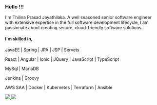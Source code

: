### Hello !!!
I'm Thilina Prasad Jayathilaka. A well seasoned senior software engineer with extensive expertise in the full software development lifecycle, I am passionate about creating secure, cloud-friendly software solutions.

#### I'm skilled in,
JavaEE | Spring | JPA | JSP | Servets

React | Angular | Ionic | JQuery | JavaScript | TypeScript

MySql | MariaDB

Jenkins | Groovy

AWS SAA | Docker | Kubernetes | Terraform | Ansible

<a href="https://www.linkedin.com/in/thilinaprasad" target="_blank">
  <img src="https://img.shields.io/badge/-Thilina%20Prasad%20Jayathilaka-blue?style=flat-square&logo=Linkedin&logoColor=white">
</a>

<a href="mailto:thilina.prashad25@gmail.com" target="_blank">
  <img src="https://img.shields.io/badge/-thilina.prashad25@gmail.com-c14438?style=flat-square&logo=Gmail&logoColor=white">
</a>
